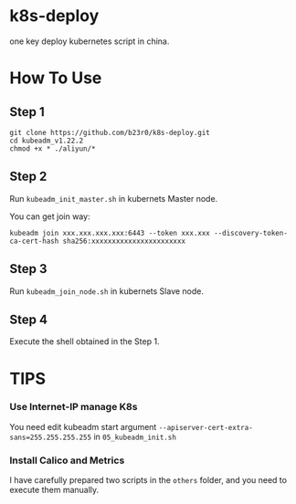 # k8s-deploy

one key deploy kubernetes script in china.

# How To Use

## Step 1

```
git clone https://github.com/b23r0/k8s-deploy.git
cd kubeadm_v1.22.2
chmod +x * ./aliyun/*
```

## Step 2

Run ``` kubeadm_init_master.sh ``` in kubernets Master node.

You can get join way:

```
kubeadm join xxx.xxx.xxx.xxx:6443 --token xxx.xxx --discovery-token-ca-cert-hash sha256:xxxxxxxxxxxxxxxxxxxxxxx
```

## Step 3

Run ``` kubeadm_join_node.sh ``` in kubernets Slave node.

## Step 4

Execute the shell obtained in the Step 1.

# TIPS

### Use Internet-IP manage K8s

You need edit kubeadm start argument ```--apiserver-cert-extra-sans=255.255.255.255``` in  ```05_kubeadm_init.sh```

### Install Calico and Metrics

I have carefully prepared two scripts in the ```others``` folder, and you need to execute them manually.